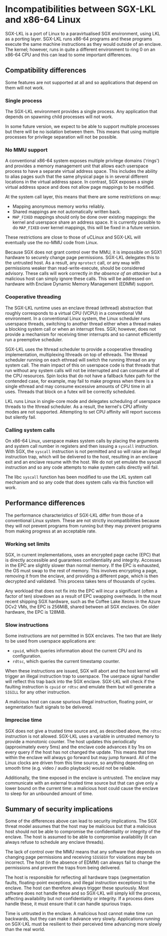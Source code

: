 Incompatibilities between SGX-LKL and x86-64 Linux
==================================================

SGX-LKL is a port of Linux to a paravirtualised SGX environment, using LKL as a porting layer.
SGX-LKL runs x86-64 programs and these programs execute the same machine instructions as they would outside of an enclave.
The kernel; however, runs in quite a different environment to ring 0 on an x86-64 CPU and this can lead to some important differences.

Compatibility differences
-------------------------

Some features are not supported at all and so applications that depend on them will not work.

### Single process

The SGX-LKL environment provides a single process.
Any application that depends on spawning child processes will not work.

In some future version, we expect to be able to support multiple processes but there will be no isolation between them.
This means that using multiple processes for privilege separation will not be possible.

### No MMU support

A conventional x86-64 system exposes multiple privilege domains ('rings') and provides a memory management unit that allows each userspace process to have a separate virtual address space.
This includes the ability to alias pages such that the same physical page is in several different locations in the virtual address space.
In contrast, SGX exposes a single virtual address space and does not allow page mappings to be modified.

At the system call layer, this means that there are some restrictions on `mmap`:

 - Mapping anonymous memory works reliably.
 - Shared mappings are not automatically written back.
 - `MAP_FIXED` mappings should only be done over existing mappings: the kernel and userspace share an address space.
   It is currently possible to do `MAP_FIXED` over kernel mappings, this will be fixed in a future version.

These restrictions are close to those of uCLinux and SGX-LKL will eventually use the no-MMU code from Linux.

Because SGX does not grant control over the MMU, it is impossible on SGX1 hardware to securely change page permissions.
SGX-LKL delegates this to the untrusted host.
As a result, any `mprotect` call, or any `mmap` with permissions weaker than read-write-execute, should be considered advisory.
These calls will work correctly *in the absence of an attacker* but a malicious host can simply ignore these calls.
This will be addressed on hardware with Enclave Dynamic Memory Management (EDMM) support.

### Cooperative threading

The SGX-LKL runtime uses an enclave thread (ethread) abstraction that roughly corresponds to a virtual CPU (VCPU) in a conventional VM environment.
In a conventional Linux system, the Linux scheduler runs userspace threads, switching to another thread either when a thread makes a blocking system call or when an interrupt fires.
SGX; however, does not provide a mechanism for receiving timer interrupts and so cannot efficiently run a preemptive scheduler.

SGX-LKL uses the lthread scheduler to provide a cooperative threading implementation, multiplexing lthreads on top of ethreads.
The lthread scheduler running on each ethread will switch the running lthread on any system call.
The main impact of this on userspace code is that threads that run without any system calls will not be interrupted and can consume all of the CPU resources.
Spin locks that do not have a fallback futex path for the contended case, for example, may fail to make progress when there is a single ethread and may consume excessive amounts of CPU time in all uses.
Threads that block on a futex will be correctly scheduled.

LKL runs Linux in single-core mode and delegates scheduling of userspace threads to the lthread scheduler.
As a result, the kernel's CPU affinity modes are not supported.
Attempting to set CPU affinity will report success but silently fail.

### Calling system calls

On x86-64 Linux, userspace makes system calls by placing the arguments and system call number in registers and then issuing a `syscall` instruction.
With SGX, the `syscall` instruction is not permitted and so will raise an illegal instruction trap, which will be delivered to the host, resulting in an enclave exit and an enclave resume with the host.
We do not yet emulate the syscall instruction and so any code attempts to make system calls directly will fail.

The libc `syscall` function has been modified to use the LKL system call mechanism and so any code that does system calls via this function will work.


Performance differences
-----------------------

The performance characteristics of SGX-LKL differ from those of a conventional Linux system.
These are not strictly incompatibilities because they will not prevent programs from running but they may prevent programs from making progress at an acceptable rate.

### Working set limits

SGX, in current implementations, uses an encrypted page cache (EPC) that is directly accessible and guarantees confidentiality and integrity.
Accesses in the EPC are slightly slower than normal memory.
If the EPC is exhausted, the OS must swap to the rest of memory.
This involves encrypting a page, removing it from the enclave, and providing a different page, which is then decrypted and validated.
This process takes tens of thousands of cycles.

Any workload that does not fix into the EPC will incur a significant (often a factor of ten) slowdown as a result of EPC swapping overheads.
In the most recent shipping SGX hardware, such as the Coffee Lake Xeons in the Azure DCv2 VMs, the EPC is 256MiB, shared between all SGX enclaves.
On older hardware, the EPC is 128MiB.

### Slow instructions

Some instructions are not permitted in SGX enclaves.
The two that are likely to be used from userspace applications are:

 - `cpuid`, which queries information about the current CPU and its configuration.
 - `rdtsc`, which queries the current timestamp counter.

When these instructions are issued, SGX will abort and the host kernel will trigger an illegal instruction trap to userspace.
The userpace signal handler will reflect this trap back into the SGX enclave.
SGX-LKL will check if the faulting instruction is `cpuid` or `rdtsc` and emulate them but will generate a `SIGILL` for any other instruction.

A malicious host can cause spurious illegal instruction, floating point, or segmentation fault signals to be delivered.

### Imprecise time

SGX does not give a trusted time source and, as described above, the `rdtsc` instruction is not allowed.
SGX-LKL uses a variable in untrusted memory to provide a monotonic counter.
The host updates this periodically (approximately every 5ms) and the enclave code advances it by 1ns on every query if the host has not changed the update.
This means that time within the enclave will always go forward but may jump forward.
All of the Linux clocks are driven from this time source, so anything depending on smooth time (e.g. video / audio playback) would not be reliable.

Additionally, the time exposed in the enclave is untrusted.
The enclave may communicate with an external trusted time source but that can give only a lower bound on the current time: a malicious host could cause the enclave to sleep for an unbounded amount of time.

Summary of security implications
--------------------------------

Some of the differences above can lead to security implications.
The SGX threat model assumes that the host may be malicious but that a malicious host should not be able to compromise the confidentiality or integrity of the enclave.
The host is assumed to be able to compromise availability (it can always refuse to schedule any enclave threads).

The lack of control over the MMU means that any software that depends on changing page permissions and receiving `SIGSEGV` for violations may be incorrect.
The host (in the absence of EDMM) can always fail to change the permissions and prevent the traps from being delivered.

The host is responsible for reflecting all hardware traps (segmentation faults, floating-point exceptions, and illegal instruction exceptions) to the enclave.
The host can therefore always trigger these spuriously.
Most software does not handle these and so SGX-LKL will simply kill the process, affecting availability but not confidentiality or integrity.
If a process does handle these, it must ensure that it can handle spurious traps.

Time is untrusted in the enclave.
A malicious host cannot make time run backwards, but they can make it advance very slowly.
Applications running on SGX-LKL must be resilient to their perceived time advancing more slowly than the real world.

